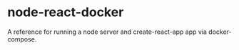 # node-react-docker
A reference for running a node server and create-react-app app via docker-compose.

